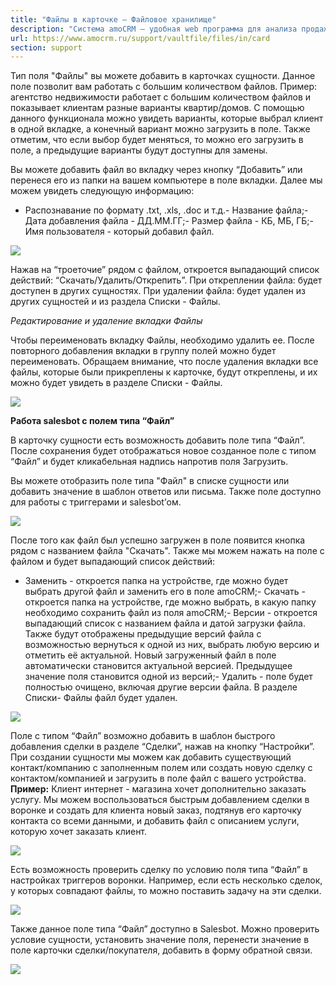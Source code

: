 ```yaml
---
title: "Файлы в карточке — Файловое хранилище"
description: "Система amoCRM – удобная web программа для анализа продаж, доступная в режиме online из любой точки мира! Подробности узнавайте по указанным на сайте телефонам в Москве."
url: https://www.amocrm.ru/support/vaultfile/files/in/card
section: support
---
```


Тип поля "Файлы" вы можете добавить в карточках сущности. Данное поле позволит вам работать с большим количеством файлов. Пример: агентство недвижимости работает с большим количеством файлов и показывает клиентам разные варианты квартир/домов. С помощью данного функционала можно увидеть варианты, которые выбрал клиент в одной вкладке, а конечный вариант можно загрузить в поле. Также отметим, что если выбор будет меняться, то можно его загрузить в поле, а предыдущие варианты будут доступны для замены.

Вы можете добавить файл во вкладку через кнопку “Добавить” или перенеся его из папки на вашем компьютере в поле вкладки. Далее мы можем увидеть следующую информацию:

- Распознавание по формату .txt, .xls, .doc и т.д.- Название файла;- Дата добавления файла - ДД.ММ.ГГ;- Размер файла - КБ, МБ, ГБ;- Имя пользователя - который добавил файл.

![](/uploads/2022/05/Screenshot_1-1.png)

Нажав на “троеточие” рядом с файлом, откроется выпадающий список действий: “Скачать/Удалить/Открепить”. При откреплении файла: будет доступен в других сущностях. При удалении файла: будет удален из других сущностей и из раздела Списки - Файлы.

*Редактирование и удаление вкладки Файлы*

Чтобы переименовать вкладку Файлы, необходимо удалить ее. После повторного добавления вкладки в группу полей можно будет переименовать. Обращаем внимание, что после удаления вкладки все файлы, которые были прикреплены к карточке, будут откреплены, и их можно будет увидеть в разделе Списки - Файлы.

![](/uploads/2022/05/Screenshot_2.png)

**Работа salesbot с полем типа “Файл”**

В карточку сущности есть возможность добавить поле типа “Файл”. После сохранения будет отображаться новое созданное поле с типом “Файл” и будет кликабельная надпись напротив поля Загрузить.

Вы можете отобразить поле типа "Файл" в списке сущности или добавить значение в шаблон ответов или письма. Также поле доступно для работы с триггерами и salesbot’ом.

![](/uploads/2022/05/Screenshot_3.png)

После того как файл был успешно загружен в поле появится кнопка рядом с названием файла "Скачать". Также мы можем нажать на поле с файлом и будет выпадающий список действий:

- Заменить - откроется папка на устройстве, где можно будет выбрать другой файл и заменить его в поле amoCRM;- Скачать - откроется папка на устройстве, где можно выбрать, в какую папку необходимо сохранить файл из поля amoCRM;- Версии - откроется выпадающий список с названием файла и датой загрузки файла. Также будут отображены предыдущие версий файла с возможностью вернуться к одной из них, выбрать любую версию и отметить её актуальной. Новый загруженный файл в поле автоматически становится актуальной версией. Предыдущее значение поля становится одной из версий;- Удалить - поле будет полностью очищено, включая другие версии файла. В разделе Списки- Файлы файл будет удален.

![](/uploads/2022/05/Screenshot_4.png)

Поле с типом “Файл” возможно добавить в шаблон быстрого добавления сделки в разделе “Сделки”, нажав на кнопку “Настройки”. При создании сущности мы можем как добавить существующий контакт/компанию с заполненным полем или создать новую сделку с контактом/компанией и загрузить в поле файл с вашего устройства.
**Пример:** Клиент интернет - магазина хочет дополнительно заказать услугу. Мы можем воспользоваться быстрым добавлением сделки в воронке и создать для клиента новый заказ, подтянув его карточку контакта со всеми данными, и добавить файл с описанием услуги, которую хочет заказать клиент.

![](/uploads/2022/05/Screenshot_5.png)

Есть возможность проверить сделку по условию поля типа “Файл” в настройках триггеров воронки. Например, если есть несколько сделок, у которых совпадают файлы, то можно поставить задачу на эти сделки.

![](/uploads/2022/05/Screenshot_6.png)

Также данное поле типа “Файл” доступно в Salesbot. Можно проверить условие сущности, установить значение поля, перенести значение в поле карточки сделки/покупателя, добавить в форму обратной связи.

![](/uploads/2022/05/Screenshot_7.png)
